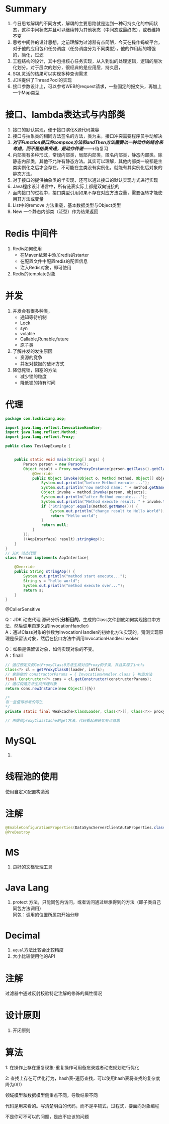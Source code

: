 # Summary

1. 今日思考解耦的不同方式，解耦的主要思路就是达到一种可持久化的中间状态，这种中间状态并且可以继续转为其他状态（中间态或最终态），或者维持不变
2. 思考中间件的设计思想，之前理解为过滤器有点简陋，今天在操作蚂蚁平台，对于他的应用包和任务调度（任务调度分为不同类型），他的作用起的增强的，简化，过滤
3. 工程结构的设计，其中包括核心任务实现，从入到出的处理逻辑，逻辑的层次化划分。对于层次的划分，很经典的是应用层，持久层，
4. SQL灵活的结果可以实现多种查询需求
5. JDK提供了ThreadPool的实现
6. 接口参数设计上，可以参考WEB的request请求，一些固定的报文头，再加上一个Map类型



# 接口、lambda表达式与内部类

1. 接口的默认实现，便于接口演化&源代码兼容
2. 接口与抽象类的相同方法签名的方法，类为主，接口冲突需要程序员手动解决
3. ***对于Function接口的compsoe方法和andThen方法需要以一种动作的结合来考虑，而不是结果传递，是动作传递***--->待复习
4. 内部类有多种形式，常规内部类，局部内部类，匿名内部类，静态内部类。除静态内部类，其他不允许有静态方法。其实可以理解，其他内部类一般都是主类实例化之后才会存在，不可能在主类没有实例化，就能有其实例化后对象的静态方法。
5. 对于接口的提供抽象类的半实现，还可以通过接口的默认实现方式进行实现
6. Java程序设计语言中，所有链表实际上都是双向链接的
7. 面向接口的过程中，接口类型引用如果不存在对应方法变量，需要强转才能使用其方法或变量
8. List中的remove 方法重载，基本数据类型与Object类型
9. New 一个静态内部类（泛型）作为结果返回



# Redis 中间件

1. Redis如何使用
   - 在Maven依赖中添加redis的starter
   - 在配置文件中配置redis的配置信息
   - 注入Redis对象，即可使用
2. Redis的template对象

# 并发

1. 并发会有很多种类，
   - 通知等待机制
   - Lock
   - syn
   - volatile
   - Callable,Runable,future
   - 原子类
2. 了解并发的发生原因
   - 资源的竞争
   - 并发对数据的破坏方式
3. 降低死锁，阻塞的方法
   - 减少锁的粒度
   - 降低锁的持有时间

# 代理

```java
package com.lushixiang.aop;

import java.lang.reflect.InvocationHandler;
import java.lang.reflect.Method;
import java.lang.reflect.Proxy;

public class TestAopExample {


    public static void main(String[] args) {
        Person person = new Person();
        Object result = Proxy.newProxyInstance(person.getClass().getClassLoader(), person.getClass().getInterfaces(), new InvocationHandler() {
            @Override
            public Object invoke(Object o, Method method, Object[] objects) throws Throwable {
                System.out.println("before Method execute ...");
                System.out.println("now method name: " + method.getName());
                Object invoke = method.invoke(person, objects);
                System.out.println("after Method execute....");
                System.out.println("Method execute result: " + invoke.toString());
                if ("StringAop".equals(method.getName())) {
                    System.out.println("change result to Hello World");
                    return "Hello world";
                }
                return null;
            }
        });
        ((AopInterface) result).stringAop();
    }
}
// JDK 动态代理
class Person implements AopInterface{

    @Override
    public String stringAop() {
        System.out.println("method start execute...");
        String s = "hello world";
        System.out.println("method execute over...");
        return s;
    }
}

```

@CallerSensitive 

Q：JDK 动态代理 源码分析(**分析目的**，生成的Class文件到底如何实现接口中方法，然后调用自定义的InvocationHandler)<br>A：通过Class对象的参数为InvocationHandler的初始化方法实现的。猜测实现原理是保留该对象，然后在接口方法中调用InvocationHandler.invoker

Q：如果是保留该对象，如何实现对象的不变。<br>A：finall 

```java
// 通过预定义的GetProxyClass0方法生成对应Proxy的子类，并且实现了intfs
Class<?> cl = getProxyClass0(loader, intfs);
// 拿到他的 constructorParams = { InvocationHandler.class } 构造方法
final Constructor<?> cons = cl.getConstructor(constructorParams);
// 通过构造方法生成代理对象
return cons.newInstance(new Object[]{h})

/* 
有一些值得参考的写法
*/
private static final WeakCache<ClassLoader, Class<?>[], Class<?>> proxyClassCache = new WeakCache<>(new KeyFactory(), new ProxyClassFactory());

// 再提供proxyClassCache的get方法，代码看起来确实有点意思

```

# MySQL

1. 

# 线程池的使用

使用自定义配置构造池

# 注解

```java
@EnableConfigurationProperties(DataSyncServerClientAutoProperties.class);
@PreDestroy
```

# MS

1. 良好的文档管理工具



# Java Lang

1. protect 方法，只能同包内访问，或者访问通过继承得到的方法（即子类自己同包方法调用）<br>同包：调用的位置所属包开始分辨

# Decimal

1. `equal`方法比较会比较精度
2. 大小比较使用他的API



# 注解

过滤器中通过反射校验特定注解的修饰的属性情况



# 设计原则

1. 开闭原则

# 算法

1: 在操作上存在重复现象-重复操作可用备忘录或者动态规划进行优化

2: 查找上存在可优化行为，hash表-遍历查找，可以使用hash表将查找的复杂度降为0(1) 

领域模型和数据模型侧重点不同，导致结果不同

代码是用来看的。写清楚明白的代码，而不是平铺式，过程式，要面向对象编程

不是你可不可以的问题，是应不应该的问题





